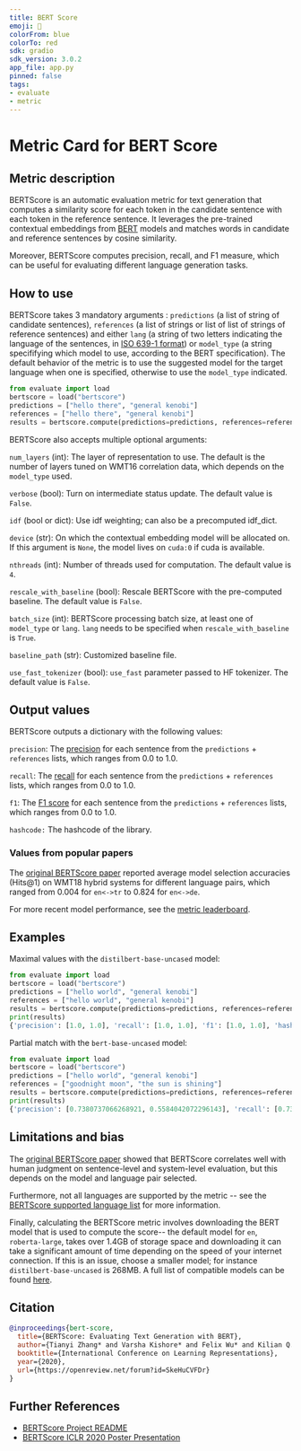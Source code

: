 ```yaml
---
title: BERT Score
emoji: 🤗 
colorFrom: blue
colorTo: red
sdk: gradio
sdk_version: 3.0.2
app_file: app.py
pinned: false
tags:
- evaluate
- metric
---
```


# Metric Card for BERT Score

## Metric description

BERTScore is an automatic evaluation metric for text generation that computes a similarity score for each token in the candidate sentence with each token in the reference sentence. It leverages the pre-trained contextual embeddings from [BERT](https://huggingface.co/bert-base-uncased) models and matches words in candidate and reference sentences by cosine similarity. 

Moreover, BERTScore computes precision, recall, and F1 measure, which can be useful for evaluating different language generation tasks. 

## How to use 

BERTScore takes 3 mandatory arguments : `predictions` (a list of string of candidate sentences), `references` (a list of strings or list of list of strings of reference sentences) and either `lang` (a string of two letters indicating the language of the sentences, in [ISO 639-1 format](https://en.wikipedia.org/wiki/List_of_ISO_639-1_codes)) or `model_type` (a string specififying which model to use, according to the BERT specification). The default behavior of the metric is to use the suggested model for the target language when one is specified, otherwise to use the `model_type` indicated.

```python
from evaluate import load
bertscore = load("bertscore")
predictions = ["hello there", "general kenobi"]
references = ["hello there", "general kenobi"]
results = bertscore.compute(predictions=predictions, references=references, lang="en")
```

BERTScore also accepts multiple optional arguments: 


`num_layers` (int): The layer of representation to use. The default is the number of layers tuned on WMT16 correlation data, which depends on the `model_type` used.

`verbose` (bool): Turn on intermediate status update. The default value is `False`. 

`idf` (bool or dict): Use idf weighting; can also be a precomputed idf_dict. 

`device` (str): On which the contextual embedding model will be allocated on. If this argument is `None`, the model lives on `cuda:0` if cuda is available.

`nthreads` (int): Number of threads used for computation. The default value is `4`. 

`rescale_with_baseline` (bool): Rescale BERTScore with the  pre-computed baseline. The default value is `False`. 

`batch_size` (int): BERTScore processing batch size, at least one of `model_type` or `lang`. `lang` needs to be specified when `rescale_with_baseline` is `True`.

`baseline_path` (str): Customized baseline file.

`use_fast_tokenizer` (bool): `use_fast` parameter passed to HF tokenizer. The default value is `False`. 


## Output values

BERTScore outputs a dictionary with the following values:

`precision`: The [precision](https://huggingface.co/metrics/precision) for each sentence from the `predictions` + `references` lists, which ranges from 0.0 to 1.0. 

`recall`: The [recall](https://huggingface.co/metrics/recall) for each sentence from the `predictions` + `references` lists, which ranges from 0.0 to 1.0.

`f1`: The [F1 score](https://huggingface.co/metrics/f1) for each sentence from the `predictions` + `references` lists, which ranges from 0.0 to 1.0.
 
`hashcode:` The hashcode of the library.


### Values from popular papers
The [original BERTScore paper](https://openreview.net/pdf?id=SkeHuCVFDr) reported average model selection accuracies (Hits@1) on WMT18 hybrid systems for different language pairs, which ranged from 0.004 for `en<->tr` to 0.824 for `en<->de`.

For more recent model performance, see the [metric leaderboard](https://paperswithcode.com/paper/bertscore-evaluating-text-generation-with).

## Examples 

Maximal values with the `distilbert-base-uncased` model:

```python
from evaluate import load
bertscore = load("bertscore")
predictions = ["hello world", "general kenobi"]
references = ["hello world", "general kenobi"]
results = bertscore.compute(predictions=predictions, references=references, model_type="distilbert-base-uncased")
print(results)
{'precision': [1.0, 1.0], 'recall': [1.0, 1.0], 'f1': [1.0, 1.0], 'hashcode': 'distilbert-base-uncased_L5_no-idf_version=0.3.10(hug_trans=4.10.3)'}
```

Partial match with the `bert-base-uncased` model:

```python
from evaluate import load
bertscore = load("bertscore")
predictions = ["hello world", "general kenobi"]
references = ["goodnight moon", "the sun is shining"]
results = bertscore.compute(predictions=predictions, references=references, model_type="distilbert-base-uncased")
print(results)
{'precision': [0.7380737066268921, 0.5584042072296143], 'recall': [0.7380737066268921, 0.5889028906822205], 'f1': [0.7380737066268921, 0.5732481479644775], 'hashcode': 'bert-base-uncased_L5_no-idf_version=0.3.10(hug_trans=4.10.3)'}
```

## Limitations and bias

The [original BERTScore paper](https://openreview.net/pdf?id=SkeHuCVFDr) showed that BERTScore correlates well with human judgment on sentence-level and system-level evaluation, but this depends on the model and language pair selected.

Furthermore, not all languages are supported by the metric -- see the [BERTScore supported language list](https://github.com/google-research/bert/blob/master/multilingual.md#list-of-languages) for more information.

Finally, calculating the BERTScore metric involves downloading the BERT model that is used to compute the score-- the default model for `en`, `roberta-large`, takes over 1.4GB of storage space and downloading it can take a significant amount of time depending on the speed of your internet connection. If this is an issue, choose a smaller model; for instance `distilbert-base-uncased` is 268MB. A full list of compatible models can be found [here](https://docs.google.com/spreadsheets/d/1RKOVpselB98Nnh_EOC4A2BYn8_201tmPODpNWu4w7xI/edit#gid=0).  


## Citation

```bibtex
@inproceedings{bert-score,
  title={BERTScore: Evaluating Text Generation with BERT},
  author={Tianyi Zhang* and Varsha Kishore* and Felix Wu* and Kilian Q. Weinberger and Yoav Artzi},
  booktitle={International Conference on Learning Representations},
  year={2020},
  url={https://openreview.net/forum?id=SkeHuCVFDr}
}
```
    
## Further References 

- [BERTScore Project README](https://github.com/Tiiiger/bert_score#readme)
- [BERTScore ICLR 2020 Poster Presentation](https://iclr.cc/virtual_2020/poster_SkeHuCVFDr.html)
